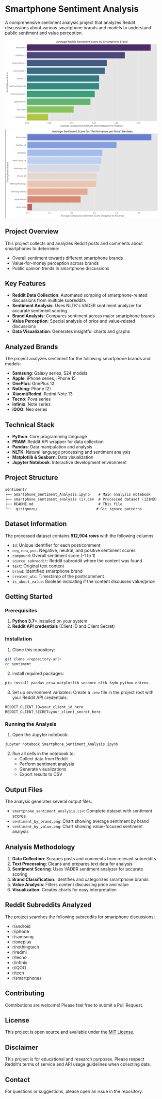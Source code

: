# Smartphone Sentiment Analysis

A comprehensive sentiment analysis project that analyzes Reddit discussions about various smartphone brands and models to understand public sentiment and value perception.

![Dashboard](Screenshot%202025-09-10%20223935.png)
![Output](Screenshot%202025-09-10%20223953.png)


## Project Overview

This project collects and analyzes Reddit posts and comments about smartphones to determine:
- Overall sentiment towards different smartphone brands
- Value-for-money perception across brands
- Public opinion trends in smartphone discussions

## Key Features

- **Reddit Data Collection**: Automated scraping of smartphone-related discussions from multiple subreddits
- **Sentiment Analysis**: Uses NLTK's VADER sentiment analyzer for accurate sentiment scoring
- **Brand Analysis**: Compares sentiment across major smartphone brands
- **Value Perception**: Special analysis of price and value-related discussions
- **Data Visualization**: Generates insightful charts and graphs

## Analyzed Brands

The project analyzes sentiment for the following smartphone brands and models:
- **Samsung**: Galaxy series, S24 models
- **Apple**: iPhone series, iPhone 15
- **OnePlus**: OnePlus 12
- **Nothing**: Phone (2)
- **Xiaomi/Redmi**: Redmi Note 13
- **Tecno**: Pova series
- **Infinix**: Note series
- **iQOO**: Neo series

## Technical Stack

- **Python**: Core programming language
- **PRAW**: Reddit API wrapper for data collection
- **Pandas**: Data manipulation and analysis
- **NLTK**: Natural language processing and sentiment analysis
- **Matplotlib & Seaborn**: Data visualization
- **Jupyter Notebook**: Interactive development environment

## Project Structure

```
sentiment/
├── Smartphone_Sentiment_Analysis.ipynb    # Main analysis notebook
├── smartphone_sentiment_analysis (1).csv  # Processed dataset (131MB)
├── README.md                              # This file
└── .gitignore/                           # Git ignore patterns
```

## Dataset Information

The processed dataset contains **512,904 rows** with the following columns:
- `Id`: Unique identifier for each post/comment
- `neg`, `neu`, `pos`: Negative, neutral, and positive sentiment scores
- `compound`: Overall sentiment score (-1 to 1)
- `source_subreddit`: Reddit subreddit where the content was found
- `text`: Original text content
- `brand`: Identified smartphone brand
- `created_utc`: Timestamp of the post/comment
- `is_about_value`: Boolean indicating if the content discusses value/price

## Getting Started

### Prerequisites

1. **Python 3.7+** installed on your system
2. **Reddit API credentials** (Client ID and Client Secret)

### Installation

1. Clone this repository:
```bash
git clone <repository-url>
cd sentiment
```

2. Install required packages:
```bash
pip install pandas praw matplotlib seaborn nltk tqdm python-dotenv
```

3. Set up environment variables:
Create a `.env` file in the project root with your Reddit API credentials:
```
REDDIT_CLIENT_ID=your_client_id_here
REDDIT_CLIENT_SECRET=your_client_secret_here
```

### Running the Analysis

1. Open the Jupyter notebook:
```bash
jupyter notebook Smartphone_Sentiment_Analysis.ipynb
```

2. Run all cells in the notebook to:
   - Collect data from Reddit
   - Perform sentiment analysis
   - Generate visualizations
   - Export results to CSV

## Output Files

The analysis generates several output files:
- `smartphone_sentiment_analysis.csv`: Complete dataset with sentiment scores
- `sentiment_by_brand.png`: Chart showing average sentiment by brand
- `sentiment_by_value.png`: Chart showing value-focused sentiment analysis

## Analysis Methodology

1. **Data Collection**: Scrapes posts and comments from relevant subreddits
2. **Text Processing**: Cleans and prepares text data for analysis
3. **Sentiment Scoring**: Uses VADER sentiment analyzer for accurate scoring
4. **Brand Classification**: Identifies and categorizes smartphone brands
5. **Value Analysis**: Filters content discussing price and value
6. **Visualization**: Creates charts for easy interpretation

## Reddit Subreddits Analyzed

The project searches the following subreddits for smartphone discussions:
- r/android
- r/iphone
- r/samsung
- r/oneplus
- r/nothingtech
- r/redmi
- r/tecno
- r/infinix
- r/iQOO
- r/tech
- r/smartphones

## Contributing

Contributions are welcome! Please feel free to submit a Pull Request.

## License

This project is open source and available under the [MIT License](LICENSE).

## Disclaimer

This project is for educational and research purposes. Please respect Reddit's terms of service and API usage guidelines when collecting data.

## Contact

For questions or suggestions, please open an issue in the repository.

